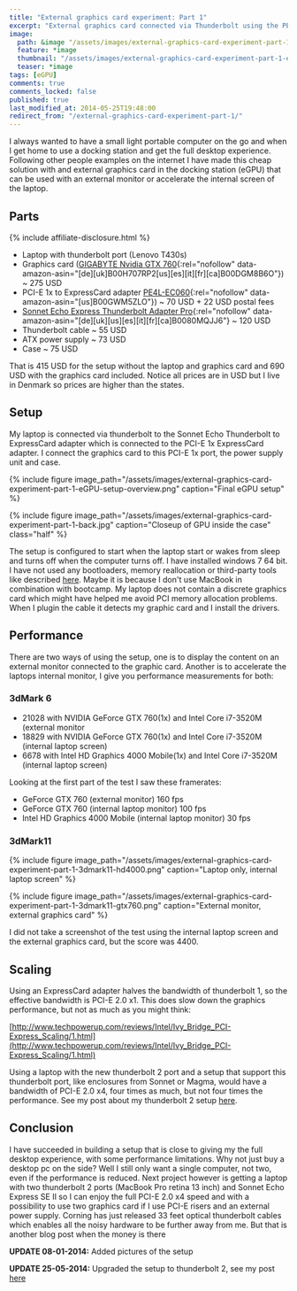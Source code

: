 ```yaml
---
title: "External graphics card experiment: Part 1"
excerpt: "External graphics card connected via Thunderbolt using the PE4L-EC060 ExpressCard adapter and Sonnet Echo Express Thunderbolt Adapter Pro"
image:
  path: &image "/assets/images/external-graphics-card-experiment-part-1-eGPU-setup-overview-feature.png"
  feature: *image
  thumbnail: "/assets/images/external-graphics-card-experiment-part-1-eGPU-setup-overview-feature-th.png"
  teaser: *image
tags: [eGPU]
comments: true
comments_locked: false
published: true
last_modified_at: 2014-05-25T19:48:00
redirect_from: "/external-graphics-card-experiment-part-1/"
---
```

I always wanted to have a small light portable computer on the go and when I get home to use a docking station and get the full desktop experience. Following other people examples on the internet I have made this cheap solution with and external graphics card in the docking station (eGPU) that can be used with an external monitor or accelerate the internal screen of the laptop.
## Parts
{% include affiliate-disclosure.html %}

* Laptop with thunderbolt port (Lenovo T430s)
* Graphics card ([GIGABYTE Nvidia GTX 760](https://www.amazon.com/dp/B00DGM8B6O/?tag=oddoneout0a-20){:rel="nofollow" data-amazon-asin="[de][uk]B00H707RP2[us][es][it][fr][ca]B00DGM8B6O"}) ~ 275 USD
* PCI-E 1x to ExpressCard adapter [PE4L-EC060](https://www.amazon.com/dp/B00GWM5ZLO/?tag=oddoneout0a-20){:rel="nofollow" data-amazon-asin="[us]B00GWM5ZLO"}) ~ 70 USD + 22 USD postal fees
* [Sonnet Echo Express Thunderbolt Adapter Pro](https://www.amazon.com/dp/B0080MQJJ6/?tag=oddoneout0a-20){:rel="nofollow" data-amazon-asin="[de][uk][us][es][it][fr][ca]B0080MQJJ6"} ~ 120 USD
* Thunderbolt cable ~ 55 USD
* ATX power supply ~ 73 USD
* Case ~ 75 USD

That is 415 USD for the setup without the laptop and graphics card and 690 USD with the graphics card included. Notice all prices are in USD but I live in Denmark so prices are higher than the states.
## Setup
My laptop is connected via thunderbolt to the Sonnet Echo Thunderbolt to ExpressCard adapter which is connected to the PCI-E 1x ExpressCard adapter. I connect the graphics card to this PCI-E 1x port, the power supply unit and case.

{% include figure
  image_path="/assets/images/external-graphics-card-experiment-part-1-eGPU-setup-overview.png"
  caption="Final eGPU setup"
%}

{% include figure
  image_path="/assets/images/external-graphics-card-experiment-part-1-back.jpg"
  caption="Closeup of GPU inside the case"
  class="half"
%}

The setup is configured to start when the laptop start or wakes from sleep and turns off when the computer turns off. I have installed windows 7 64 bit. I have not used any bootloaders, memory reallocation or third-party tools like described [here](https://www.techinferno.com/index.php?/forums/topic/3225-2013-11-mba-gtx5704gbpsc-tbec2-pe4l-21b-win7-kloper/).
Maybe it is because I don't use MacBook in combination with bootcamp. My laptop does not contain a discrete graphics card which might have helped me avoid PCI memory allocation problems. When I plugin the cable it detects my graphic card and I install the drivers.
## Performance
There are two ways of using the setup, one is to display the content on an external monitor connected to the graphic card. Another is to accelerate the laptops internal monitor, I give you performance measurements for both:


### 3dMark 6

* 21028 with NVIDIA GeForce GTX 760(1x) and Intel Core i7-3520M (external monitor
* 18829 with NVIDIA GeForce GTX 760(1x) and Intel Core i7-3520M   (internal laptop screen)
* 6678 with Intel HD Graphics 4000 Mobile(1x) and Intel Core i7-3520M (internal laptop screen)

Looking at the first part of the test I saw these framerates:

* GeForce GTX 760 (external monitor) 160 fps
* GeForce GTX 760 (internal laptop monitor) 100 fps
* Intel HD Graphics 4000 Mobile (internal laptop monitor) 30 fps

### 3dMark11
{% include figure
  image_path="/assets/images/external-graphics-card-experiment-part-1-3dmark11-hd4000.png"
  caption="Laptop only, internal laptop screen"
%}

{% include figure
  image_path="/assets/images/external-graphics-card-experiment-part-1-3dmark11-gtx760.png"
  caption="External monitor, external graphics card"
%}

I did not take a screenshot of the test using the internal laptop screen and the external graphics card, but the score was 4400.

## Scaling
Using an ExpressCard adapter halves the bandwidth of thunderbolt 1, so the effective bandwidth is PCI-E 2.0 x1. This does slow down the graphics performance, but not as much as you might think:

[http://www.techpowerup.com/reviews/Intel/Ivy_Bridge_PCI-Express_Scaling/1.html](http://www.techpowerup.com/reviews/Intel/Ivy_Bridge_PCI-Express_Scaling/1.html)

Using a laptop with the new thunderbolt 2 port and a setup that support this thunderbolt port, like enclosures from Sonnet or Magma, would have a bandwidth of PCI-E 2.0 x4, four times as much, but not four times the performance. See my post about my thunderbolt 2 setup [here](/projects/thunderbolt-2-egpu-built-around-sonnet-echo-express-se-ii-and-pe4l).

## Conclusion
I have succeeded in building a setup that is close to giving my the full desktop experience, with some performance limitations. Why not just buy a desktop pc on the side? Well I still only want a single computer, not two, even if the performance is reduced. Next project however is getting a laptop with two thunderbolt 2 ports (MacBook Pro retina 13 inch) and Sonnet Echo Express SE II so I can enjoy the full PCI-E 2.0 x4 speed and with a possibility to use two graphics card if I use PCI-E risers and an external power supply. Corning has just released 33 feet optical thunderbolt cables which enables all the noisy hardware to be further away from me. But that is another blog post when the money is there

**UPDATE 08-01-2014:** Added pictures of the setup

**UPDATE 25-05-2014:** Upgraded the setup to thunderbolt 2, see my post [here](/projects/thunderbolt-2-egpu-built-around-sonnet-echo-express-se-ii-and-pe4l)
